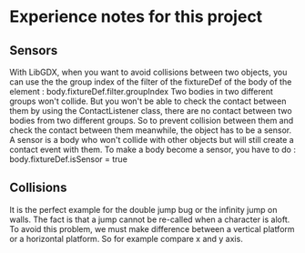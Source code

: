# Experience notes for this project

## Sensors
With LibGDX, when you want to avoid collisions between two objects, you can use the the group index of the filter of 
the fixtureDef of the body of the element : body.fixtureDef.filter.groupIndex
Two bodies in two different groups won't collide. But you won't be able to check the contact between them by using
the ContactListener class, there are no contact between two bodies from two different groups.
So to prevent collision between them and check the contact between them meanwhile, the object has to be a sensor.
A sensor is a body who won't collide with other objects but will still create a contact event with them.
To make a body become a sensor, you have to do : body.fixtureDef.isSensor = true

## Collisions
It is the perfect example for the double jump bug or the infinity jump on walls. The fact is that a jump cannot be
re-called when a character is aloft. To avoid this problem, we must make difference between a vertical platform or a horizontal
platform. So for example compare x and y axis.